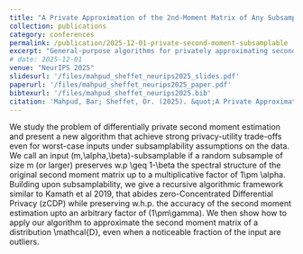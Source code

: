 ```yaml
---
title: "A Private Approximation of the 2nd-Moment Matrix of Any Subsamplable Input"
collection: publications
category: conferences
permalink: /publication/2025-12-01-private-second-moment-subsamplable
excerpt: "General-purpose algorithms for privately approximating second-moment matrices under subsamplability assumptions, with tight bounds and practical accuracy."
# date: 2025-12-01
venue: "NeurIPS 2025"
slidesurl: '/files/mahpud_sheffet_neurips2025_slides.pdf'
paperurl: '/files/mahpud_sheffet_neurips2025_paper.pdf'
bibtexurl: '/files/mahpud_sheffet_neurips2025.bib'
citation: 'Mahpud, Bar; Sheffet, Or. (2025). &quot;A Private Approximation of the 2nd-Moment Matrix of Any Subsamplable Input.&quot; <i>NeurIPS 2025</i>.'
---
```

We study the problem of differentially private second moment estimation and present a new algorithm that achieve strong privacy-utility trade-offs even for worst-case inputs under subsamplability assumptions on the data. We call an input (m,\alpha,\beta)-subsamplable if a random subsample of size m (or larger) preserves w.p \geq 1-\beta the spectral structure of the original second moment matrix up to a multiplicative factor of 1\pm \alpha. Building upon subsamplability, we give a recursive algorithmic framework similar to Kamath et al 2019, that abides zero-Concentrated Differential Privacy (zCDP) while preserving w.h.p. the accuracy of the second moment estimation upto an arbitrary factor of (1\pm\gamma). We then show how to apply our algorithm to approximate the second moment matrix of a distribution \mathcal{D}, even when a noticeable fraction of the input are outliers.